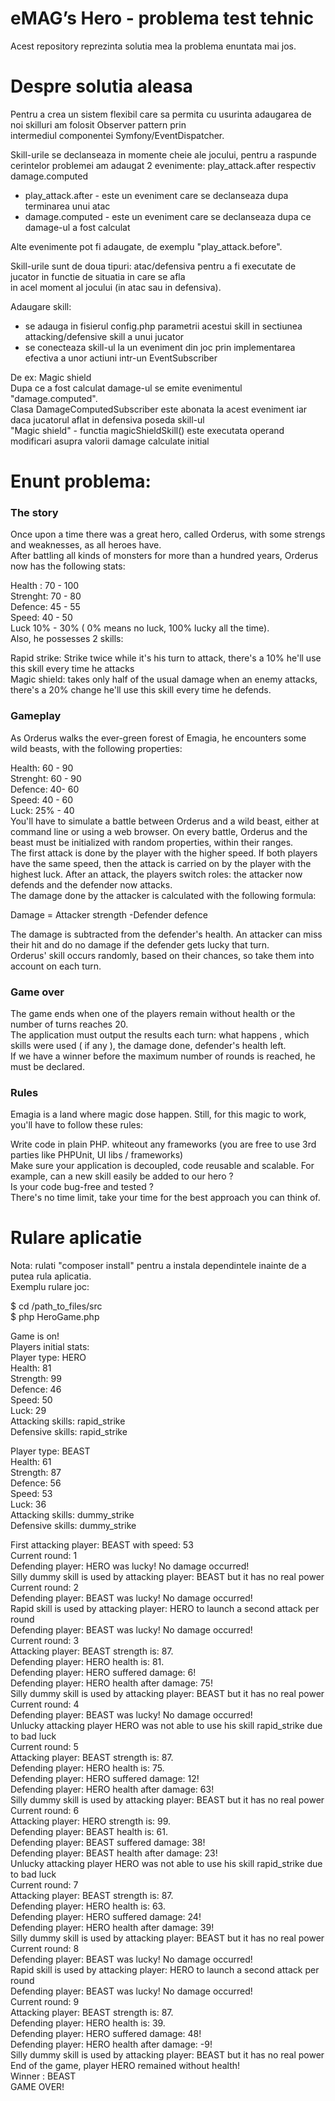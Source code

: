 # eMAG’s Hero - problema test tehnic  
Acest repository reprezinta solutia mea la problema enuntata mai jos.  

# Despre solutia aleasa  
Pentru a crea un sistem flexibil care sa permita cu usurinta adaugarea de noi skilluri am folosit Observer pattern prin  
intermediul componentei Symfony/EventDispatcher.  

Skill-urile se declanseaza in momente cheie ale jocului, pentru a raspunde cerintelor problemei am adaugat 2 evenimente:  play_attack.after respectiv damage.computed  
- play_attack.after  - este un eveniment care se declanseaza dupa terminarea unui atac  
- damage.computed  - este un eveniment care se declanseaza dupa ce damage-ul a fost calculat  

Alte evenimente pot fi adaugate, de exemplu "play_attack.before".  

Skill-urile sunt de doua tipuri: atac/defensiva pentru a fi executate de jucator in functie de situatia in care se afla  
in acel moment al jocului (in atac sau in defensiva).  

Adaugare skill:  
- se adauga in fisierul config.php parametrii acestui skill in sectiunea attacking/defensive skill a unui jucator  
- se conecteaza skill-ul la un eveniment din joc prin implementarea efectiva a unor actiuni intr-un EventSubscriber  

De ex: Magic shield  
Dupa ce a fost calculat damage-ul se emite evenimentul "damage.computed".  
Clasa DamageComputedSubscriber este abonata la acest eveniment iar daca jucatorul aflat in defensiva poseda skill-ul  
"Magic shield" - functia magicShieldSkill() este executata operand modificari asupra valorii damage calculate initial  


# Enunt problema:
### The story

Once upon a time there was a great hero, called Orderus, with some strengs and weaknesses, as all heroes have.  
After battling all kinds of monsters for more than a hundred years, Orderus now has the following stats:  

Health : 70 - 100  
Strenght: 70 - 80  
Defence: 45 - 55  
Speed: 40 - 50  
Luck 10% - 30% ( 0% means no luck, 100% lucky all the time).  
Also, he possesses 2 skills:  

Rapid strike: Strike twice while it's his turn to attack, there's a 10% he'll use this skill every time he attacks  
Magic shield: takes only half of the usual damage when an enemy attacks, there's a 20% change he'll use this skill every time he defends.  
### Gameplay
As Orderus walks the ever-green forest of Emagia, he encounters some wild beasts, with the following properties:  

Health: 60 - 90  
Strenght: 60 - 90  
Defence: 40- 60  
Speed: 40 - 60  
Luck: 25% - 40  
You'll have to simulate a battle between Orderus and a wild beast, either at command line or using a web browser. On every battle, Orderus and the beast must be   initialized with random properties, within their ranges.  
The first attack is done by the player with the higher speed. If both players have the same speed, then the attack is carried on by the player with the highest   luck. After an attack, the players switch roles: the attacker now defends and the defender now attacks.  
The damage done by the attacker is calculated with the following formula:  

Damage = Attacker strength -Defender defence  

The damage is subtracted from the defender's health. An attacker can miss their hit and do no damage if the defender gets lucky that turn.  
Orderus' skill occurs randomly, based on their chances, so take them into account on each turn.  

### Game over
The game ends when one of the players remain without health or the number of turns reaches 20.  
The application must output the results each turn: what happens , which skills were used ( if any ), the damage done, defender's health left.  
If we have a winner before the maximum number of rounds is reached, he must be declared.  

### Rules
Emagia is a land where magic dose happen. Still, for this magic to work, you'll have to follow these rules:  

Write code in plain PHP. whiteout any frameworks (you are free to use 3rd parties like PHPUnit, UI libs / frameworks)  
Make sure your application is decoupled, code reusable and scalable. For example, can a new skill easily be added to our hero ?  
Is your code bug-free and tested ?  
There's no time limit, take your time for the best approach you can think of.  


# Rulare aplicatie
Nota: rulati "composer install" pentru a instala dependintele inainte de a putea rula aplicatia.  
Exemplu rulare joc:   

$ cd /path_to_files/src  
$ php HeroGame.php  

 Game is on!  
 Players initial stats:  
 Player type: HERO  
Health:      81  
Strength:    99  
Defence:     46  
Speed:       50  
Luck:        29  
Attacking skills:  rapid_strike  
Defensive skills:  rapid_strike  

 Player type: BEAST  
Health:      61  
Strength:    87  
Defence:     56  
Speed:       53  
Luck:        36  
Attacking skills:  dummy_strike  
Defensive skills:  dummy_strike  

 First attacking player: BEAST with speed: 53  
 Current round: 1  
 Defending player: HERO was lucky! No damage occurred!  
 Silly dummy skill is used by attacking player: BEAST but it has no real power  
 Current round: 2  
 Defending player: BEAST was lucky! No damage occurred!  
 Rapid skill is used by attacking player: HERO to launch a second attack per round  
 Defending player: BEAST was lucky! No damage occurred!  
 Current round: 3  
 Attacking player: BEAST strength is: 87.  
 Defending player: HERO health is: 81.  
 Defending player: HERO suffered damage: 6!  
 Defending player: HERO health after damage: 75!  
 Silly dummy skill is used by attacking player: BEAST but it has no real power  
 Current round: 4  
 Defending player: BEAST was lucky! No damage occurred!  
 Unlucky attacking player HERO was not able to use his skill rapid_strike due to bad luck  
 Current round: 5  
 Attacking player: BEAST strength is: 87.  
 Defending player: HERO health is: 75.  
 Defending player: HERO suffered damage: 12!  
 Defending player: HERO health after damage: 63!  
 Silly dummy skill is used by attacking player: BEAST but it has no real power   
 Current round: 6   
 Attacking player: HERO strength is: 99.   
 Defending player: BEAST health is: 61.   
 Defending player: BEAST suffered damage: 38!  
 Defending player: BEAST health after damage: 23!  
 Unlucky attacking player HERO was not able to use his skill rapid_strike due to bad luck  
 Current round: 7  
 Attacking player: BEAST strength is: 87.  
 Defending player: HERO health is: 63.  
 Defending player: HERO suffered damage: 24!   
 Defending player: HERO health after damage: 39!  
 Silly dummy skill is used by attacking player: BEAST but it has no real power   
 Current round: 8   
 Defending player: BEAST was lucky! No damage occurred!   
 Rapid skill is used by attacking player: HERO to launch a second attack per round  
 Defending player: BEAST was lucky! No damage occurred!  
 Current round: 9  
 Attacking player: BEAST strength is: 87.  
 Defending player: HERO health is: 39.  
 Defending player: HERO suffered damage: 48!  
 Defending player: HERO health after damage: -9!  
 Silly dummy skill is used by attacking player: BEAST but it has no real power  
 End of the game, player HERO remained without health!  
 Winner : BEAST  
 GAME OVER!  

